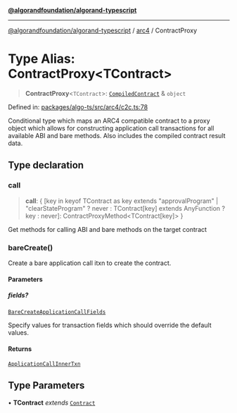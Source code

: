 [**@algorandfoundation/algorand-typescript**](../../README.md)

***

[@algorandfoundation/algorand-typescript](../../README.md) / [arc4](../README.md) / ContractProxy

# Type Alias: ContractProxy\<TContract\>

> **ContractProxy**\<`TContract`\>: [`CompiledContract`](../../index/type-aliases/CompiledContract.md) & `object`

Defined in: [packages/algo-ts/src/arc4/c2c.ts:78](https://github.com/algorandfoundation/puya-ts/blob/main/packages/algo-ts/src/arc4/c2c.ts#L78)

Conditional type which maps an ARC4 compatible contract to a proxy object which allows for constructing application call transactions for
all available ABI and bare methods. Also includes the compiled contract result data.

## Type declaration

### call

> **call**: \{ \[key in keyof TContract as key extends "approvalProgram" \| "clearStateProgram" ? never : TContract\[key\] extends AnyFunction ? key : never\]: ContractProxyMethod\<TContract\[key\]\> \}

Get methods for calling ABI and bare methods on the target contract

### bareCreate()

Create a bare application call itxn to create the contract.

#### Parameters

##### fields?

[`BareCreateApplicationCallFields`](BareCreateApplicationCallFields.md)

Specify values for transaction fields which should override the default values.

#### Returns

[`ApplicationCallInnerTxn`](../../index/namespaces/itxn/interfaces/ApplicationCallInnerTxn.md)

## Type Parameters

• **TContract** *extends* [`Contract`](../classes/Contract.md)
